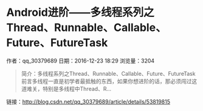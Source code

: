 # Android进阶——多线程系列之Thread、Runnable、Callable、Future、FutureTask
作者：qq_30379689
日期：2016-12-23 18:29
浏览量：3204
> 简介：多线程系列之Thread、Runnable、Callable、Future、FutureTask前言多线程一直是初学者最抵触的东西，如果你想进阶的话，那必须闯过这道难关，特别是多线程中Thread、R...

 链接：http://blog.csdn.net/qq_30379689/article/details/53819815
